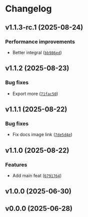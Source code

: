 # Changelog

## v1.1.3-rc.1 (2025-08-24)

### Performance improvements

- Better integral ([`bb986ed`](https://github.com/34j/ultrasphere/commit/bb986ed382bab098d9cf97fc8c43c26bb9eb203d))

## v1.1.2 (2025-08-23)

### Bug fixes

- Export more ([`71fac50`](https://github.com/34j/ultrasphere/commit/71fac50a7d800bda84132dca9d12e14d163e2715))

## v1.1.1 (2025-08-22)

### Bug fixes

- Fix docs image link ([`7de5d4e`](https://github.com/34j/ultrasphere/commit/7de5d4e9b2a7002730303a43fa8a0e8770e395ce))

## v1.1.0 (2025-08-22)

### Features

- Add main feat ([`6791764`](https://github.com/34j/ultrasphere/commit/679176478b29feb21483339e5b0998dedb2d1f99))

## v1.0.0 (2025-06-30)

## v0.0.0 (2025-06-28)
